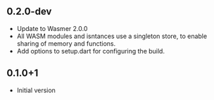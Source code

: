 ## 0.2.0-dev

- Update to Wasmer 2.0.0
- All WASM modules and isntances use a singleton store, to enable sharing of
  memory and functions.
- Add options to setup.dart for configuring the build.

## 0.1.0+1

- Initial version
